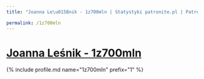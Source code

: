 ```yaml
---
title: "Joanna Le\u015Bnik - 1z700mln | Statystyki patronite.pl | Patromierz"

permalink: /1z700mln
---
```


# [Joanna Leśnik - 1z700mln](https://patronite.pl/1z700mln)

{% include profile.md name="1z700mln" prefix="1" %}
